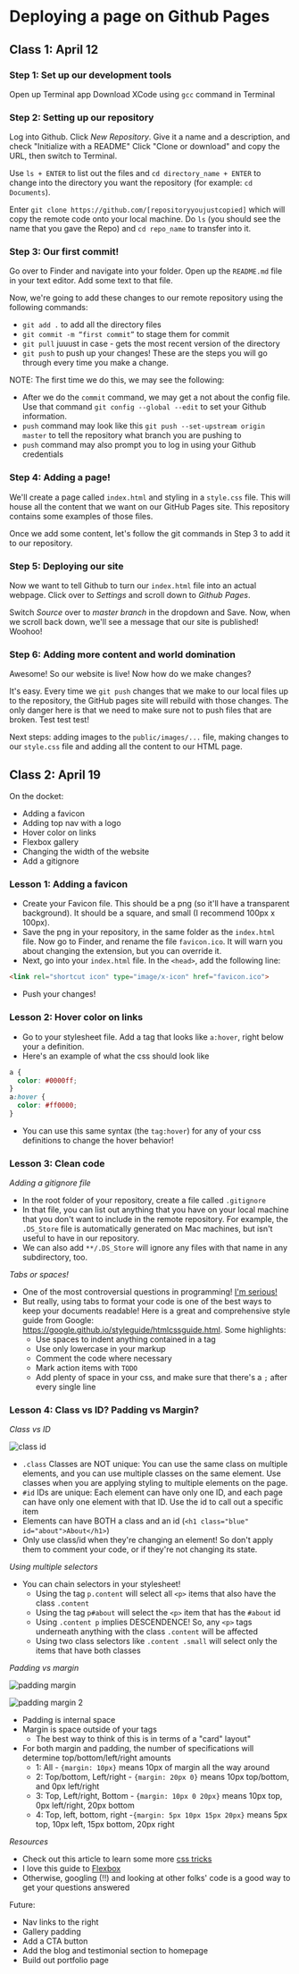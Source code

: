 # Deploying a page on Github Pages

## Class 1: April 12

### Step 1: Set up our development tools
Open up Terminal app
Download XCode using `gcc` command in Terminal

### Step 2: Setting up our repository
Log into Github. Click *New Repository*. Give it a name and a description, and check "Initialize with a README"
Click "Clone or download" and copy the URL, then switch to Terminal.


Use `ls + ENTER` to list out the files and `cd directory_name + ENTER` to change into the directory you want the repository (for example: `cd Documents`).

Enter `git clone https://github.com/[repositoryyoujustcopied]` which will copy the remote code onto your local machine. Do `ls` (you should see the name that you gave the Repo) and `cd repo_name` to transfer into it.

### Step 3: Our first commit!
Go over to Finder and navigate into your folder. Open up the `README.md` file in your text editor. Add some text to that file.

Now, we're going to add these changes to our remote repository using the following commands:
* `git add .` to add all the directory files 
* `git commit -m “first commit”` to stage them for commit 
* `git pull` juuust in case - gets the most recent version of the directory
* `git push` to push up your changes!
These are the steps you will go through every time you make a change. 

NOTE: The first time we do this, we may see the following:
* After we do the `commit` command, we may get a not about the config file. Use that command `git config --global --edit` to set your Github information.
* `push` command may look like this `git push --set-upstream origin master` to tell the repository what branch you are pushing to
* `push` command may also prompt you to log in using your Github credentials

### Step 4: Adding a page!
We'll create a page called `index.html` and styling in a `style.css` file. This will house all the content that we want on our GitHub Pages site. This repository contains some examples of those files. 

Once we add some content, let's follow the git commands in Step 3 to add it to our repository. 

### Step 5: Deploying our site
Now we want to tell Github to turn our `index.html` file into an actual webpage. Click over to *Settings* and scroll down to *Github Pages*.

Switch *Source* over to *master branch* in the dropdown and Save. Now, when we scroll back down, we'll see a message that our site is published! Woohoo!

### Step 6: Adding more content and world domination
Awesome! So our website is live! Now how do we make changes?

It's easy. Every time we `git push` changes that we make to our local files up to the repository, the GitHub pages site will rebuild with those changes. The only danger here is that we need to make sure not to push files that are broken. Test test test!

Next steps: adding images to the `public/images/...` file, making changes to our `style.css` file and adding all the content to our HTML page. 

## Class 2: April 19
On the docket: 
* Adding a favicon
* Adding top nav with a logo
* Hover color on links
* Flexbox gallery
* Changing the width of the website
* Add a gitignore

### Lesson 1: Adding a favicon
* Create your Favicon file. This should be a png (so it'll have a transparent background). It should be a square, and small (I recommend 100px x 100px). 
* Save the png in your repository, in the same folder as the `index.html` file. Now go to Finder, and rename the file `favicon.ico`. It will warn you about changing the extension, but you can override it.
* Next, go into your `index.html` file. In the `<head>`, add the following line: 
```html
<link rel="shortcut icon" type="image/x-icon" href="favicon.ico">
```
* Push your changes!

### Lesson 2: Hover color on links
* Go to your stylesheet file. Add a tag that looks like `a:hover`, right below your `a` definition. 
* Here's an example of what the css should look like
```css
a { 
  color: #0000ff;
}
a:hover { 
  color: #ff0000;
}
```
* You can use this same syntax (the `tag:hover`) for any of your css definitions to change the hover behavior!

### Lesson 3: Clean code
*Adding a gitignore file*
* In the root folder of your repository, create a file called `.gitignore`
* In that file, you can list out anything that you have on your local machine that you don't want to include in the remote repository. For example, the `.DS_Store` file is automatically generated on Mac machines, but isn't useful to have in our repository. 
* We can also add `**/.DS_Store` will ignore any files with that name in any subdirectory, too.

*Tabs or spaces!*
* One of the most controversial questions in programming! [I'm serious!](https://www.youtube.com/watch?v=SsoOG6ZeyUI)
* But really, using tabs to format your code is one of the best ways to keep your documents readable! Here is a great and comprehensive style guide from Google: https://google.github.io/styleguide/htmlcssguide.html. Some highlights: 
  * Use spaces to indent anything contained in a tag
  * Use only lowercase in your markup
  * Comment the code where necessary
  * Mark action items with `TODO` 
  * Add plenty of space in your css, and make sure that there's a `;` after every single line

### Lesson 4: Class vs ID? Padding vs Margin?
*Class vs ID*

![class id](http://www.pxleyes.com/blog/wp-content/uploads/2010/03/idclass.jpg)

* `.class` Classes are NOT unique: You can use the same class on multiple elements, and you can use multiple classes on the same element. Use classes when you are applying styling to multiple elements on the page. 
* `#id` IDs are unique: Each element can have only one ID, and each page can have only one element with that ID. Use the id to call out a specific item 
* Elements can have BOTH a class and an id (`<h1 class="blue" id="about">About</h1>`)
* Only use class/id when they're changing an element! So don't apply them to comment your code, or if they're not changing its state. 

*Using multiple selectors*
* You can chain selectors in your stylesheet! 
  * Using the tag `p.content` will select all `<p>` items that also have the class `.content`
  * Using the tag `p#about` will select the `<p>` item that has the `#about` id
  * Using `.content p` implies DESCENDENCE! So, any `<p>` tags underneath anything with the class `.content` will be affected
  * Using two class selectors like `.content .small` will select only the items that have both classes

*Padding vs margin*

![padding margin](https://i.stack.imgur.com/PeSIJ.gif)

![padding margin 2](http://smad.jmu.edu/shen/webtype/imgs/margin2.png)

* Padding is internal space
* Margin is space outside of your tags
    * The best way to think of this is in terms of a "card" layout"
* For both margin and padding, the number of specifications will determine top/bottom/left/right amounts
  * 1: All - `{margin: 10px}` means 10px of margin all the way around
  * 2: Top/bottom, Left/right - `{margin: 20px 0}` means 10px top/bottom, and 0px left/right
  * 3: Top, Left/right, Bottom - `{margin: 10px 0 20px}` means 10px top, 0px left/right, 20px bottom
  * 4: Top, left, bottom, right -`{margin: 5px 10px 15px 20px}` means 5px top, 10px left, 15px bottom, 20px right
    
*Resources*
* Check out this article to learn some more [css tricks](https://css-tricks.com/little-css-stuff-newcomers-get-confused-about/)
* I love this guide to [Flexbox](https://css-tricks.com/snippets/css/a-guide-to-flexbox/)
* Otherwise, googling (!!) and looking at other folks' code is a good way to get your questions answered

Future:
* Nav links to the right
* Gallery padding
* Add a CTA button
* Add the blog and testimonial section to homepage
* Build out portfolio page
